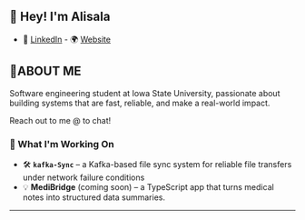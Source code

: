 ##  👋 Hey! I'm Alisala

 - 🔗 [LinkedIn](https://www.linkedin.com/in/alisala-mwamba-aaba67250/) - 🌍 [Website](https://alisalamwamba.dev)

🙅ABOUT ME
-------------------------------                                   
Software engineering student at Iowa State University,
passionate about building systems that are fast, reliable,
and make a real-world impact. 

Reach out to me @ to chat!

### 🚀 What I'm Working On

- 🛠 **`kafka-Sync`** – a Kafka-based file sync system for reliable file transfers under network failure conditions
- 💡 **MediBridge** (coming soon) – a TypeScript app that turns medical notes into structured data summaries.
---
<!--
**Mwambama/Mwambama** is a ✨ _special_ ✨ repository because its `README.md` (this file) appears on your GitHub profile.

Here are some ideas to get you started:

- 🔭 I’m currently working on ...
- 🌱 I’m currently learning ...
- 👯 I’m looking to collaborate on ...
- 🤔 I’m looking for help with ...
- 💬 Ask me about ...
- 📫 How to reach me: ...
- 😄 Pronouns: ...
- ⚡ Fun fact: ...
-->
